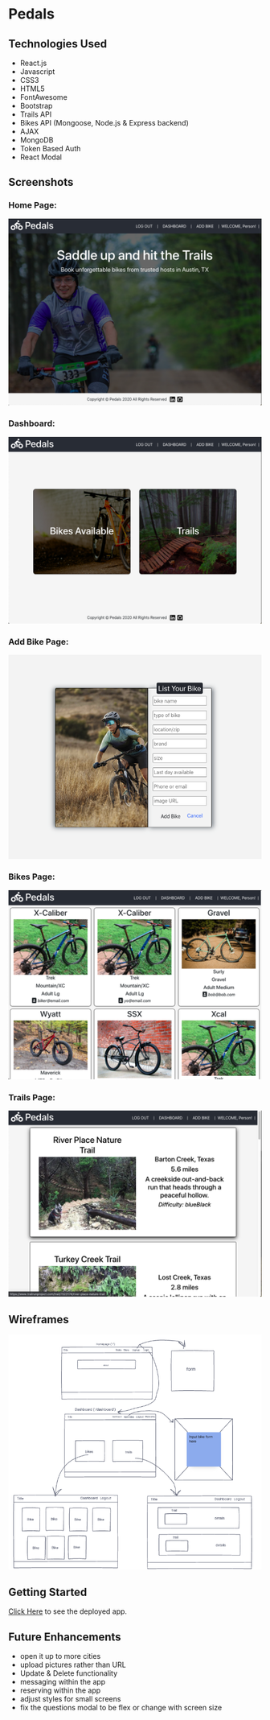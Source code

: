# Pedals

## Technologies Used

- React.js
- Javascript
- CSS3
- HTML5
- FontAwesome
- Bootstrap
- Trails API
- Bikes API (Mongoose, Node.js & Express backend)
- AJAX
- MongoDB
- Token Based Auth
- React Modal

## Screenshots

### Home Page:

![home](./public/images/home.png)

### Dashboard:

![home](./public/images/dashboard.png)

### Add Bike Page:

![addbike](./public/images/addbike.png)

### Bikes Page:

![home](./public/images/bikes.png)

### Trails Page:

![home](./public/images/trails.png)

## Wireframes

![app](./public/images/app-wireframe.png)

## Getting Started

[Click Here](https://pedals-frontend.herokuapp.com/) to see the deployed app.

## Future Enhancements

- open it up to more cities
- upload pictures rather than URL
- Update & Delete functionality
- messaging within the app
- reserving within the app
- adjust styles for small screens
- fix the questions modal to be flex or change with screen size
